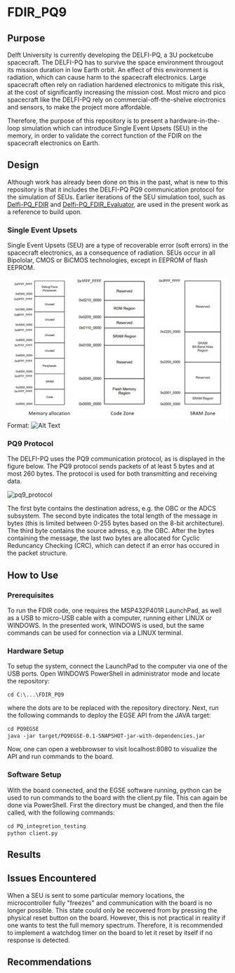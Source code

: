 # FDIR_PQ9

## Purpose
Delft University is currently developing the DELFI-PQ, a 3U pocketcube spacecraft. The DELFI-PQ has to survive the
space environment througout its mission duration in low Earth orbit. An effect of this environment is radiation, which
can cause harm to the spacecraft electronics. Large spacecraft often rely on radiation hardened electronics to 
mitigate this risk, at the cost of significantly increasing the mission cost. Most micro and pico spacecraft like the 
DELFI-PQ rely on commercial-off-the-shelve electronics and sensors, to make the project more affordable. 

Therefore, the purpose of this repository is to present a hardware-in-the-loop simulation which can introduce Single 
Event Upsets (SEU) in the memory, in order to validate the correct function of the FDIR on the spacecraft electronics
on Earth. 


## Design
Although work has already been done on this in the past, what is new to this repository is that it includes the DELFI-PQ
PQ9 communication protocol for the simulation of SEUs. Earlier iterations of the SEU simulation tool, such as 
[Delfi-PQ_FDIR](https://github.com/JochimM/Delfi-PQ_FDIR) and [Delfi-PQ_FDIR_Evaluator](https://github.com/FlyOHolic/Delfi-PQ_FDIR_Evaluator), 
are used in the present work as a reference to build upon. 


### Single Event Upsets
Single Event Upsets (SEU) are a type of recoverable error (soft errors) in the spacecraft electronics, as a consequence of
radiation. SEUs occur in all Bipololar, CMOS or BiCMOS technologies, except in EEPROM of flash EEPROM. 

![GitHub Logo](/Figures_README/memory_allocation.jpg)
Format: ![Alt Text](url)



### PQ9 Protocol
The DELFI-PQ uses the PQ9 communication protocol, as is displayed in the figure below. The PQ9 protocol sends packets of at least 5 bytes and at most 260 bytes. The protocol is used for both transmitting and receiving data. 

![pq9_protocol](https://github.com/fabiokerstens/FDIR_PQ9/tree/master/Figures_README/pq9_protocol.JPG)

The first byte contains the destination adress, e.g. the OBC or the ADCS subsystem. The second byte indicates the total length of the message in bytes (this is limited between 0-255 bytes based on the 8-bit architecture). The third byte contains the source adress, e.g. the OBC. 
After the bytes containing the message, the last two bytes are allocated for Cyclic Reduncancy Checking (CRC), which can detect if an error has occured in the packet structure. 



## How to Use  

### Prerequisites
To run the FDIR code, one requires the MSP432P401R LaunchPad, as well as a USB to micro-USB cable with a computer, running either LINUX or WINDOWS.
In the presented work, WINDOWS is used, but the same commands can be used for connection via a LINUX terminal.

### Hardware Setup
To setup the system, connect the LaunchPad to the computer via one of the USB ports. Open WINDOWS PowerShell in administrator mode and locate the repository:

```
cd C:\...\FDIR_PQ9
```

where the dots are to be replaced with the repository directory. Next, run the following commands to deploy the EGSE API from the JAVA target:

```
cd PQ9EGSE
java -jar target/PQ9EGSE-0.1-SNAPSHOT-jar-with-dependencies.jar
```

Now, one can open a webbrowser to visit localhost:8080 to visualize the API and run commands to the board. 

### Software Setup
With the board connected, and the EGSE software running, python can be used to run commands to the board with the client.py file. This can again be done via PowerShell. First the directory must be changed, and then the file called, with the following commands:

```
cd PQ_integretion_testing
python client.py
```

## Results

## Issues Encountered 
When a SEU is sent to some particular memory locations, the microcontroller fully "freezes" and communication with the
board is no longer possible. This state could only be recovered from by pressing the physical reset button on the board.
However, this is not practical in reality if one wants to test the full memory spectrum. Therefore, it is recommended
to implement a watchdog timer on the board to let it reset by itself if no response is detected. 


## Recommendations
